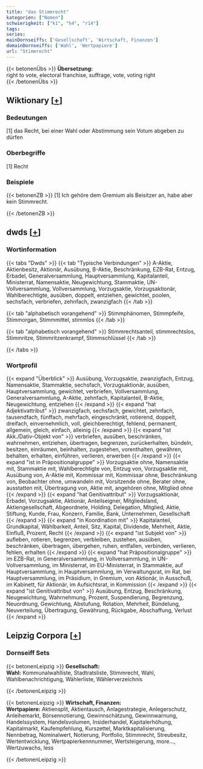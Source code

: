 ```yaml
---
title: "das Stimmrecht"
kategorien: ["Nomen"]
schwierigkeit: ["k1", "h4", "r14"]
tags:
series:
mainDornseiffs: ['Gesellschaft', 'Wirtschaft, Finanzen']
domainDornseiffs: ['Wahl', 'Wertpapiere']
url: "Stimmrecht"
---
```


{{< betonenÜbs >}}
**Übersetzung:**  
right to vote, electoral franchise, suffrage, vote, voting right  
{{< /betonenÜbs >}}

## Wiktionary [[+](https://de.wiktionary.org/wiki/Stimmrecht)]

### Bedeutungen
[1] das Recht, bei einer Wahl oder Abstimmung sein Votum abgeben zu dürfen  

### Oberbegriffe
[1] Recht  

### Beispiele
{{< betonenZB >}}
[1] Ich gehöre dem Gremium als Beisitzer an, habe aber kein Stimmrecht.  

{{< /betonenZB >}}


## dwds [[+](https://www.dwds.de/wb/Stimmrecht)]

### Wortinformation
{{< tabs "Dwds" >}}
{{< tab "Typische Verbindungen" >}}
A-Aktie, Aktienbesitz, Aktionär, Ausübung, B-Aktie, Beschränkung, EZB-Rat, Entzug, Erbadel, Generalversammlung, Hauptversammlung, Kapitalanteil, Ministerrat, Namensaktie, Neugewichtung, Stammaktie, UN-Vollversammlung, Vollversammlung, Vorzugsaktie, Vorzugsaktionär, Wahlberechtigte, ausüben, doppelt, entziehen, gewichtet, poolen, sechsfach, verbriefen, zehnfach, zwanzigfach
{{< /tab >}}

{{< tab "alphabetisch vorangehend" >}}
Stimmphänomen, Stimmpfeife, Stimmorgan, Stimmmittel, stimmlos
{{< /tab >}}

{{< tab "alphabetisch vorangehend" >}}
Stimmrechtsanteil, stimmrechtslos, Stimmritze, Stimmritzenkrampf, Stimmschlüssel
{{< /tab >}}

{{< /tabs >}}

### Wortprofil
{{< expand "Überblick" >}} Ausübung, Vorzugsaktie, zwanzigfach, Entzug, Namensaktie, Stammaktie, sechsfach, Vorzugsaktionär, ausüben, Hauptversammlung, gewichtet, verbriefen, Vollversammlung, Generalversammlung, A-Aktie, zehnfach, Kapitalanteil, B-Aktie, Neugewichtung, entziehen {{< /expand >}}
{{< expand "hat Adjektivattribut" >}} zwanzigfach, sechsfach, gewichtet, zehnfach, tausendfach, fünffach, mehrfach, eingeschränkt, rotierend, doppelt, dreifach, einvernehmlich, voll, gleichberechtigt, fehlend, permanent, allgemein, gleich, einfach, alleinig {{< /expand >}}
{{< expand "ist Akk./Dativ-Objekt von" >}} verbriefen, ausüben, beschränken, wahrnehmen, entziehen, übertragen, begrenzen, zurückerhalten, bündeln, besitzen, einräumen, beinhalten, zugestehen, vorenthalten, gewähren, behalten, erhalten, einführen, verlieren, erwerben {{< /expand >}}
{{< expand "ist in Präpositionalgruppe" >}} Vorzugsaktie ohne, Namensaktie mit, Stammaktie mit, Wahlberechtigte von, Entzug von, Vorzugsaktie mit, Ausübung von, A-Aktie mit, Kommissar mit, Kommissar ohne, Beschränkung von, Beobachter ohne, umwandeln mit, Vorsitzende ohne, Berater ohne, ausstatten mit, Übertragung von, Aktie mit, angehören ohne, Mitglied ohne {{< /expand >}}
{{< expand "hat Genitivattribut" >}} Vorzugsaktionär, Erbadel, Vorzugsaktie, Aktionär, Anteilseigner, Mitgliedsland, Aktiengesellschaft, Abgeordnete, Holding, Delegation, Mitglied, Aktie, Stiftung, Kunde, Frau, Konzern, Familie, Bank, Unternehmen, Gesellschaft {{< /expand >}}
{{< expand "in Koordination mit" >}} Kapitalanteil, Grundkapital, Wählbarkeit, Anteil, Sitz, Kapital, Dividende, Mehrheit, Aktie, Einfluß, Prozent, Recht {{< /expand >}}
{{< expand "ist Subjekt von" >}} aufleben, rotieren, begrenzen, verbleiben, zustehen, ausüben, beschränken, übertragen, übergehen, ruhen, entfallen, verbinden, verlieren, fehlen, erhalten {{< /expand >}}
{{< expand "hat Präpositionalgruppe" >}} im EZB-Rat, in Generalversammlung, in Vollversammlung, in UN-Vollversammlung, im Ministerrat, im EU-Ministerrat, in Stammaktie, auf Hauptversammlung, in Hauptversammlung, im Verwaltungsrat, im Rat, bei Hauptversammlung, im Präsidium, in Gremium, von Aktionär, in Ausschuß, im Kabinett, für Aktionär, im Aufsichtsrat, in Kommission {{< /expand >}}
{{< expand "ist Genitivattribut von" >}} Ausübung, Entzug, Beschränkung, Neugewichtung, Wahrnehmung, Prozent, Suspendierung, Begrenzung, Neuordnung, Gewichtung, Abstufung, Rotation, Mehrheit, Bündelung, Neuverteilung, Übertragung, Gewährung, Rückgabe, Abschaffung, Verlust {{< /expand >}}

## Leipzig Corpora [[+](https://corpora.uni-leipzig.de/en/res?word=Stimmrecht&corpusId=deu_newscrawl-public_2018)]

### Dornseiff Sets
{{< betonenLeipzig >}}
**Gesellschaft:**  
**Wahl:** Kommunalwahlliste, Stadtratsliste, Stimmrecht, Wahl, Wahlbenachrichtigung, Wählerliste, Wählerverzeichnis  

{{< /betonenLeipzig >}}


{{< betonenLeipzig >}}
**Wirtschaft, Finanzen:**  
**Wertpapiere:** Aktiensplit, Aktientausch, Anlagestrategie, Anlegerschutz, Anleihemarkt, Börsennotierung, Gewinnschätzung, Gewinnwarnung, Handelssystem, Handelsvolumen, Insiderhandel, Kapitalerhöhung, Kapitalmarkt, Kaufempfehlung, Kurszettel, Marktkapitalisierung, Nennbetrag, Nominalwert, Notierung, Portfolio, Stimmrecht, Streubesitz, Wertentwicklung, Wertpapierkennnummer, Wertsteigerung, more..., Wertzuwachs, less  

{{< /betonenLeipzig >}}
